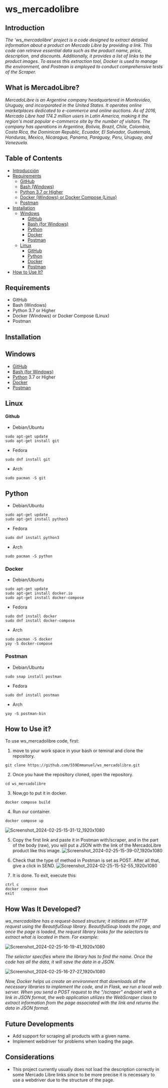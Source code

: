 # ws_mercadolibre
## **Introduction** 
*The 'ws_mercadolibre' project is a code designed to extract detailed information about a product on Mercado Libre by providing a link. This code can retrieve essential data such as the product name, price, description, and discounts. Additionally, it provides a list of links to the product images. To assess this extraction tool, Docker is used to manage the environment, and Postman is employed to conduct comprehensive tests of the Scraper.*

## What is MercadoLibre?
*MercadoLibre is an Argentine company headquartered in Montevideo, Uruguay, and incorporated in the United States. It operates online marketplaces dedicated to e-commerce and online auctions. As of 2016, Mercado Libre had 174.2 million users in Latin America, making it the region's most popular e-commerce site by the number of visitors. The company has operations in Argentina, Bolivia, Brazil, Chile, Colombia, Costa Rica, the Dominican Republic, Ecuador, El Salvador, Guatemala, Honduras, Mexico, Nicaragua, Panama, Paraguay, Peru, Uruguay, and Venezuela.*

## Table of Contents
* [Introducción](#introduction)
* [Requirements](#requirements)
  * [GitHub](#github)
  * [Bash (Windows)](#bash-windows)
  * [Python 3.7 or Higher](#python-37-or-higher)
  * [Docker (Windows) or Docker Compose (Linux)](#docker-windows-or-docker-compose-linux)
  * [Postman](#postman)
* [Installation](#installation)
  * [Windows](#windows)
    * [GitHub](#github-1)
    * [Bash (for Windows)](#bash-for-windows-1)
    * [Python](#python-1)
    * [Docker](#docker)
    * [Postman](#postman-1)
  * [Linux](#linux)
    * [GitHub](#github-2)
    * [Python](#python-2)
    * [Docker](#docker-1)
    * [Postman](#postman-2)
* [How to Use It?](#how-to-use-it)

## Requirements
- GitHub
- Bash (Windows)
- Python 3.7 or Higher
- Docker (Windows) or Docker Compose (Linux)
- Postman

## Installation
## **Windows**
- [GitHub](https://github.com/)
- [Bash (for Windows)](https://git-scm.com/)
- [Python](https://www.python.org/) 3.7 or Higher
- [Docker](https://www.docker.com/get-started)
- [Postman](https://www.postman.com/downloads/)

## **Linux**  
#### Github
* Debian/Ubuntu
```
sudo apt-get update
sudo apt-get install git
```
* Fedora
```
sudo dnf install git
```
* Arch
```
sudo pacman -S git
```
## Python
* Debian/Ubuntu
```
sudo apt-get update
sudo apt-get install python3
```
* Fedora
```
sudo dnf install python3
```
* Arch
```
sudo pacman -S python
```

### Docker
* Debian/Ubuntu
```
sudo apt-get update
sudo apt-get install docker.io
sudo apt-get install docker-compose

```
* Fedora
```
sudo dnf install docker
sudo dnf install docker-compose

```
* Arch
```
sudo pacman -S docker
yay -S docker-compose

```
### Postman
* Debian/Ubuntu
```
sudo snap install postman
```
* Fedora
```
sudo dnf install postman

```
* Arch
```
yay -S postman-bin
```

## How to Use it?
To use ws_mercadolibre code, first:
1. move to your work space in your bash or teminal and clone the repository.
   
```
git clone https://github.com/559Emmanuel/ws_mercadolibre.git
```
2. Once you have the repository cloned, open the repository.
```
cd ws_mercadolibre
```
3. Now,go to put it in docker.
```
docker compose build
```
4. Run our container.
```
docker compose up
```
![Screenshot_2024-02-25-15-31-12_1920x1080](https://github.com/559Emmanuel/ws_mercadolibre/assets/148989137/81298c4e-f148-4076-86cc-daeb9aac073d)

5. Copy the first link and paste it in Postman with/scraper, and in the part of the body (raw), you will put a JSON with the link of the MercadoLibre product like this image.
![Screenshot_2024-02-25-15-39-07_1920x1080](https://github.com/559Emmanuel/ws_mercadolibre/assets/148989137/0b96b30b-a715-454f-9250-2edc276ed149)

6. Check that the type of method in Postman is set as POST. After all that, give a click in SEND.
![Screenshot_2024-02-25-15-52-55_1920x1080](https://github.com/559Emmanuel/ws_mercadolibre/assets/148989137/f40270c5-b60e-4a42-a79e-c63e8fc68d4c)

7. It is done. To exit, execute this:
```
ctrl c
docker compose down
exit
```

## How Was It Developed?
*ws_mercadolibre has a request-based structure; it initiates an HTTP request using the BeautifulSoup library. BeautifulSoup loads the page, and once the page is loaded, the request library looks for the selectors to extract what is located in them. For example:*

![Screenshot_2024-02-25-16-19-41_1920x1080](https://github.com/559Emmanuel/ws_mercadolibre/assets/148989137/f56eae41-133f-4613-84be-8d48d1f67fd5)

*The selector specifies where the library has to find the name. Once the code has all the data, it will save the data in a JSON.*

![Screenshot_2024-02-25-16-27-27_1920x1080](https://github.com/559Emmanuel/ws_mercadolibre/assets/148989137/4763bbf7-cd37-4e02-ac86-493056324c7a)

*Now, Docker helps us create an environment that downloads all the necessary libraries to implement the code, and in Flask, we run a local web server. When you send a POST request to the "/scraper" endpoint with a link in JSON format, the web application utilizes the WebScraper class to extract information from the page associated with the link and returns the data in JSON format.*

## Future Developments
- Add support for scraping all products with a given name.
- Implement webdriver for problems when loading the page.


## Considerations
- This project currently usually does not load the description correctly in some Mercado Libre links since to be more precise it is necessary to use a webdriver due to the structure of the page.
